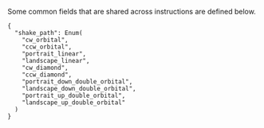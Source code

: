 Some common fields that are shared across instructions are defined below.

```
{
  "shake_path": Enum(
    "cw_orbital",
    "ccw_orbital",
    "portrait_linear",
    "landscape_linear",
    "cw_diamond",
    "ccw_diamond",
    "portrait_down_double_orbital",
    "landscape_down_double_orbital",
    "portrait_up_double_orbital",
    "landscape_up_double_orbital"
  )
}
```
